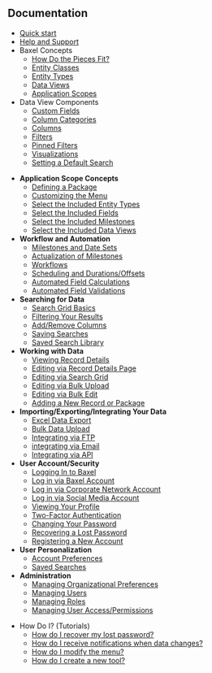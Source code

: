 ## Documentation

- [Quick start](Quickstart.md)
- [Help and Support](Help-Overview.md)
- Baxel Concepts
  - [How Do the Pieces Fit?](Concepts-Baxel-Pieces.md)
  - [Entity Classes](Concepts-Entity-Classes.md)
  - [Entity Types](Concepts-Entity-Types.md)
  - [Data Views](Concepts-Data-Views.md)
  - [Application Scopes](Concepts-Application-Scopes.md)
- Data View Components
  - [Custom Fields](DataView-Custom-Fields.md)
  - [Column Categories](DataView-Column-Categories.md)
  - [Columns](DataView-Columns.md)
  - [Filters](DataView-Filters.md)
  - [Pinned Filters](DataView-Pinned-Filters.md)
  - [Visualizations](DataView-Visualizations.md)
  - [Setting a Default Search](DataView-Configuration.md?id=default-search)
* **Application Scope Concepts**
  * [Defining a Package](Tool-Package.md)
  * [Customizing the Menu](Tool-Menu.md)
  * [Select the Included Entity Types](Tool-Included-Entities.md)
  * [Select the Included Fields](Tool-Included-Fields.md)
  * [Select the Included Milestones](Tool-Included-Milestones.md)
  * [Select the Included Data Views](Tool-Included-Views.md)
* **Workflow and Automation**
  * [Milestones and Date Sets](Automation-Milestones.md)
  * [Actualization of Milestones](Automation-Milestone-Actualization.md)
  * [Workflows](Automation-Workflows.md)
  * [Scheduling and Durations/Offsets](Automation-Scheduling.md)
  * [Automated Field Calculations](Automation-Rules-Calculations.md)
  * [Automated Field Validations](Automation-Rules-Validations.md)
* **Searching for Data**
  * [Search Grid Basics](Search-Grid.md)
  * [Filtering Your Results](Search-Grid-Filter.md)
  * [Add/Remove Columns](Search-Grid-Columns.md)
  * [Saving Searches](Search-Grid-Saving.md)
  * [Saved Search Library](Search-Grid-Loading.md)
* **Working with Data**
  * [Viewing Record Details](Record-Details-Viewing.md)
  * [Editing via Record Details Page](Record-Details-Editing.md)
  * [Editing via Search Grid](Bulk-Actions-Grid-Edit.md)
  * [Editing via Bulk Upload](Bulk-Actions-Upload.md?id=edit)
  * [Editing via Bulk Edit](Bulk-Actions-Edit.md)
  * [Adding a New Record or Package](Record-Details-Create.md)
* **Importing/Exporting/Integrating Your Data**
  * [Excel Data Export](Bulk-Actions-Export.md)
  * [Bulk Data Upload](Bulk-Actions-Upload.md)
  * [Integrating via FTP](Bulk-Actions-File-Transfer.md)
  * [integrating via Email](Bulk-Actions-Email.md)
  * [Integrating via API](Bulk-Actions-API.md)
* **User Account/Security**
  * [Logging In to Baxel](Account-Login.md)
  * [Log in via Baxel Account](Account-Login-Types.md#baxel)
  * [Log in via Corporate Network Account](Account-Login-Types.md#network)
  * [Log in via Social Media Account](Account-Login-Types.md#social)
  * [Viewing Your Profile](Account-Profile.md)
  * [Two-Factor Authentication](Account-Two-Factor-Auth.md)
  * [Changing Your Password](Account-Password-Change.md)
  * [Recovering a Lost Password](Account-Password-Recover.md)
  * [Registering a New Account](Account-Register.md)
* **User Personalization**
  * [Account Preferences](Account-Preferences.md)
  * [Saved Searches](Account-Search-Library.md)
* **Administration**
  * [Managing Organizational Preferences](Admin-Org-Preferences.md)
  * [Managing Users](Admin-Security-Manage-Users.md)
  * [Managing Roles](Admin-Security-Manage-Roles.md)
  * [Managing User Access/Permissions](Admin-Security-Manage-Access.md)

- How Do I? (Tutorials)
  - [How do I recover my lost password?](FAQ.md)
  - [How do I receive notifications when data changes?](FAQ.md)
  - [How do I modify the menu?](FAQ.md)
  - [How do I create a new tool?](FAQ.md)

<!--stackedit_data:
eyJoaXN0b3J5IjpbMTA0Njc2NTI1OSwxOTMxMTAxOTM1LDM0MT
E5ODczOCwtMTIzNjcxMjk3MSwxMzA2ODk1ODgyLC0xNzExMzc4
NTg1LDEzMDY4OTU4ODIsLTUzNTM0MjAwNCwtMTAxNTk3ODU5MC
wtNzQ2OTEzMTQ5LDEyODcwNzgyMzcsMTQxMzE1NzgwLDIxMzMy
Mzk1MDIsLTgzMDE3MzY0NywyMTMzMjM5NTAyLC03OTUzMzIyMj
YsODY3MjEyMzQzLC0yMTQwMjUyNTQwLDE3MjU5NzkwNzYsLTY3
MjIzOTE3OF19
-->